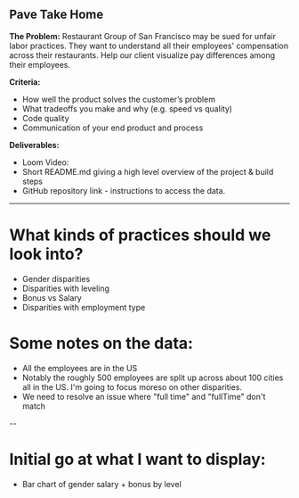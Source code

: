 ## Pave Take Home

**The Problem:** Restaurant Group of San Francisco may be sued for unfair labor practices. They want to understand all their employees' compensation across their restaurants. Help our client visualize pay differences among their employees.

**Criteria:**

- How well the product solves the customer’s problem
- What tradeoffs you make and why (e.g. speed vs quality)
- Code quality
- Communication of your end product and process

**Deliverables:**

- Loom Video:
- Short README.md giving a high level overview of the project & build steps
- GitHub repository link - instructions to access the data.

---

# What kinds of practices should we look into?

- Gender disparities
- Disparities with leveling
- Bonus vs Salary
- Disparities with employment type

# Some notes on the data:

- All the employees are in the US
- Notably the roughly 500 employees are split up across about 100 cities all in the US. I'm going to focus moreso on other disparities.
- We need to resolve an issue where "full time" and "fullTime" don't match

--

# Initial go at what I want to display:

- Bar chart of gender salary + bonus by level
